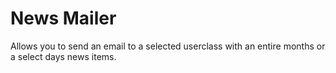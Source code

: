 # News Mailer

Allows you to send an email to a selected userclass with an entire months or a select days news items.